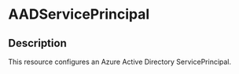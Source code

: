 # AADServicePrincipal

## Description

This resource configures an Azure Active Directory ServicePrincipal.
